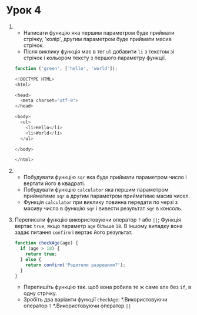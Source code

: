 # Урок 4

1. * Написати функцію яка першим параметром буде приймати стрічку, 'колір', другим параметром буде приймати масив стрічок. 
   * Після виклику функція має в тег ```ul``` добавити ```li``` з текстом зі стрічок і кольором тексту з першого параметру функції.

    ``` js
    function ('green', ['hello', 'world']);

    <!DOCTYPE HTML>
    <html>

    <head>
      <meta charset="utf-8">
    </head>

    <body>
      <ul>
        <li>Hello</li>
        <li>World</li>
      </ul>

    </body>

    </html>
    ```

2. * Побудувати функцію ```sqr``` яка буде приймати параметром число і вертати його в квадраті.
   * Побудувати функцію ```calculator``` яка першим параметром прийматиме ```sqr``` а другим параметром прийматиме масив чисел.
   * Функція ```calculator``` при виклику повинна передати по черзі з масиву числа в функцію ```sqr``` і вивести результат ```sqr``` в консоль.
   
3. Переписати функцію використовуючи оператор ```?``` або ```||```;
   Функція вертає ```true```, якщо параметр ```age``` більше ```18```. В іншому випадку вона задає питання ```confirm``` і вертає його результат.
    ``` js 
    function checkAge(age) {
      if (age > 18) {
        return true;
      } else {
        return confirm('Родители разрешили?');
      }
    }
    ```
    * Перепишіть функцію так. щоб вона робила те ж саме але без ```if```, в одну стрічку.
    * Зробіть два варіанти функції ```checkAge```:
      *.Використовуючи оператор ```?```
      *.Використовуючи оператор ```||```

